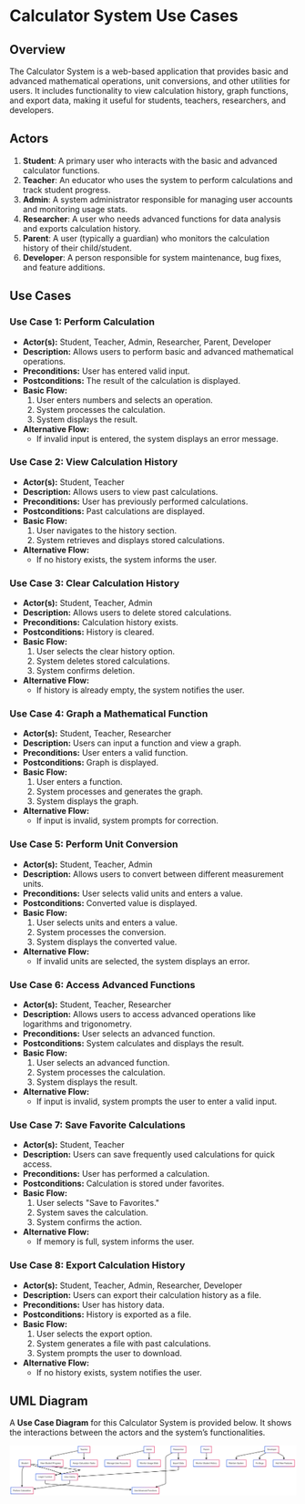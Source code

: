 # Calculator System Use Cases

## Overview

The Calculator System is a web-based application that provides basic and advanced mathematical operations, unit conversions, and other utilities for users. It includes functionality to view calculation history, graph functions, and export data, making it useful for students, teachers, researchers, and developers.

## Actors

1. **Student**: A primary user who interacts with the basic and advanced calculator functions.
2. **Teacher**: An educator who uses the system to perform calculations and track student progress.
3. **Admin**: A system administrator responsible for managing user accounts and monitoring usage stats.
4. **Researcher**: A user who needs advanced functions for data analysis and exports calculation history.
5. **Parent**: A user (typically a guardian) who monitors the calculation history of their child/student.
6. **Developer**: A person responsible for system maintenance, bug fixes, and feature additions.

## Use Cases

### **Use Case 1: Perform Calculation**
- **Actor(s):** Student, Teacher, Admin, Researcher, Parent, Developer
- **Description:** Allows users to perform basic and advanced mathematical operations.
- **Preconditions:** User has entered valid input.
- **Postconditions:** The result of the calculation is displayed.
- **Basic Flow:**
  1. User enters numbers and selects an operation.
  2. System processes the calculation.
  3. System displays the result.
- **Alternative Flow:**
  - If invalid input is entered, the system displays an error message.

### **Use Case 2: View Calculation History**
- **Actor(s):** Student, Teacher
- **Description:** Allows users to view past calculations.
- **Preconditions:** User has previously performed calculations.
- **Postconditions:** Past calculations are displayed.
- **Basic Flow:**
  1. User navigates to the history section.
  2. System retrieves and displays stored calculations.
- **Alternative Flow:**
  - If no history exists, the system informs the user.

### **Use Case 3: Clear Calculation History**
- **Actor(s):** Student, Teacher, Admin
- **Description:** Allows users to delete stored calculations.
- **Preconditions:** Calculation history exists.
- **Postconditions:** History is cleared.
- **Basic Flow:**
  1. User selects the clear history option.
  2. System deletes stored calculations.
  3. System confirms deletion.
- **Alternative Flow:**
  - If history is already empty, the system notifies the user.

### **Use Case 4: Graph a Mathematical Function**
- **Actor(s):** Student, Teacher, Researcher
- **Description:** Users can input a function and view a graph.
- **Preconditions:** User enters a valid function.
- **Postconditions:** Graph is displayed.
- **Basic Flow:**
  1. User enters a function.
  2. System processes and generates the graph.
  3. System displays the graph.
- **Alternative Flow:**
  - If input is invalid, system prompts for correction.

### **Use Case 5: Perform Unit Conversion**
- **Actor(s):** Student, Teacher, Admin
- **Description:** Allows users to convert between different measurement units.
- **Preconditions:** User selects valid units and enters a value.
- **Postconditions:** Converted value is displayed.
- **Basic Flow:**
  1. User selects units and enters a value.
  2. System processes the conversion.
  3. System displays the converted value.
- **Alternative Flow:**
  - If invalid units are selected, the system displays an error.

### **Use Case 6: Access Advanced Functions**
- **Actor(s):** Student, Teacher, Researcher
- **Description:** Allows users to access advanced operations like logarithms and trigonometry.
- **Preconditions:** User selects an advanced function.
- **Postconditions:** System calculates and displays the result.
- **Basic Flow:**
  1. User selects an advanced function.
  2. System processes the calculation.
  3. System displays the result.
- **Alternative Flow:**
  - If input is invalid, system prompts the user to enter a valid input.

### **Use Case 7: Save Favorite Calculations**
- **Actor(s):** Student, Teacher
- **Description:** Users can save frequently used calculations for quick access.
- **Preconditions:** User has performed a calculation.
- **Postconditions:** Calculation is stored under favorites.
- **Basic Flow:**
  1. User selects "Save to Favorites."
  2. System saves the calculation.
  3. System confirms the action.
- **Alternative Flow:**
  - If memory is full, system informs the user.

### **Use Case 8: Export Calculation History**
- **Actor(s):** Student, Teacher, Admin, Researcher, Developer
- **Description:** Users can export their calculation history as a file.
- **Preconditions:** User has history data.
- **Postconditions:** History is exported as a file.
- **Basic Flow:**
  1. User selects the export option.
  2. System generates a file with past calculations.
  3. System prompts the user to download.
- **Alternative Flow:**
  - If no history exists, system notifies the user.

## UML Diagram

A **Use Case Diagram** for this Calculator System is provided below. It shows the interactions between the actors and the system’s functionalities.

![Use Case Diagram](UseCaseDiagram.png)


